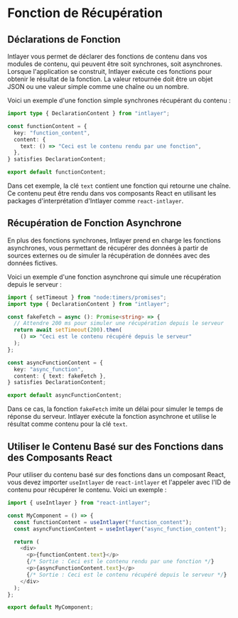 # Fonction de Récupération

## Déclarations de Fonction

Intlayer vous permet de déclarer des fonctions de contenu dans vos modules de contenu, qui peuvent être soit synchrones, soit asynchrones. Lorsque l'application se construit, Intlayer exécute ces fonctions pour obtenir le résultat de la fonction. La valeur retournée doit être un objet JSON ou une valeur simple comme une chaîne ou un nombre.

Voici un exemple d'une fonction simple synchrones récupérant du contenu :

```typescript
import type { DeclarationContent } from "intlayer";

const functionContent = {
  key: "function_content",
  content: {
    text: () => "Ceci est le contenu rendu par une fonction",
  },
} satisfies DeclarationContent;

export default functionContent;
```

Dans cet exemple, la clé `text` contient une fonction qui retourne une chaîne. Ce contenu peut être rendu dans vos composants React en utilisant les packages d'interprétation d'Intlayer comme `react-intlayer`.

## Récupération de Fonction Asynchrone

En plus des fonctions synchrones, Intlayer prend en charge les fonctions asynchrones, vous permettant de récupérer des données à partir de sources externes ou de simuler la récupération de données avec des données fictives.

Voici un exemple d'une fonction asynchrone qui simule une récupération depuis le serveur :

```typescript
import { setTimeout } from "node:timers/promises";
import type { DeclarationContent } from "intlayer";

const fakeFetch = async (): Promise<string> => {
  // Attendre 200 ms pour simuler une récupération depuis le serveur
  return await setTimeout(200).then(
    () => "Ceci est le contenu récupéré depuis le serveur"
  );
};

const asyncFunctionContent = {
  key: "async_function",
  content: { text: fakeFetch },
} satisfies DeclarationContent;

export default asyncFunctionContent;
```

Dans ce cas, la fonction `fakeFetch` imite un délai pour simuler le temps de réponse du serveur. Intlayer exécute la fonction asynchrone et utilise le résultat comme contenu pour la clé `text`.

## Utiliser le Contenu Basé sur des Fonctions dans des Composants React

Pour utiliser du contenu basé sur des fonctions dans un composant React, vous devez importer `useIntlayer` de `react-intlayer` et l'appeler avec l'ID de contenu pour récupérer le contenu. Voici un exemple :

```javascript
import { useIntlayer } from "react-intlayer";

const MyComponent = () => {
  const functionContent = useIntlayer("function_content");
  const asyncFunctionContent = useIntlayer("async_function_content");

  return (
    <div>
      <p>{functionContent.text}</p>
      {/* Sortie : Ceci est le contenu rendu par une fonction */}
      <p>{asyncFunctionContent.text}</p>
      {/* Sortie : Ceci est le contenu récupéré depuis le serveur */}
    </div>
  );
};

export default MyComponent;
```
